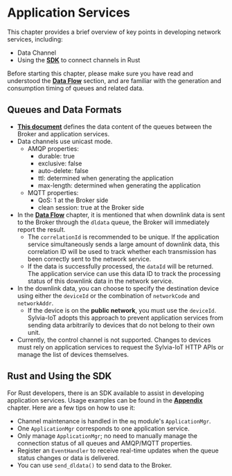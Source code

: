 # Application Services

This chapter provides a brief overview of key points in developing network services, including:

- Data Channel
- Using the [**SDK**](https://crates.io/crates/sylvia-iot-sdk) to connect channels in Rust

Before starting this chapter, please make sure you have read and understood the
[**Data Flow**](../arch/flow.md) section, and are familiar with the generation and consumption
timing of queues and related data.

## Queues and Data Formats

- [**This document**](https://github.com/woofdogtw/sylvia-iot-core/blob/main/sylvia-iot-broker/doc/message.md#between-broker-and-application) 
  defines the data content of the queues between the Broker and application services.
- Data channels use unicast mode.
    - AMQP properties:
        - durable: true
        - exclusive: false
        - auto-delete: false
        - ttl: determined when generating the application
        - max-length: determined when generating the application
    - MQTT properties:
        - QoS: 1 at the Broker side
        - clean session: true at the Broker side
- In the [**Data Flow**](../arch/flow.md) chapter, it is mentioned that when downlink data is sent
  to the Broker through the `dldata` queue, the Broker will immediately report the result.
    - The `correlationId` is recommended to be unique. If the application service simultaneously
      sends a large amount of downlink data, this correlation ID will be used to track whether each
      transmission has been correctly sent to the network service.
    - If the data is successfully processed, the `dataId` will be returned. The application service
      can use this data ID to track the processing status of this downlink data in the network
      service.
- In the downlink data, you can choose to specify the destination device using either the `deviceId`
  or the combination of `networkCode` and `networkAddr`.
    - If the device is on the **public network**, you must use the `deviceId`. Sylvia-IoT adopts
      this approach to prevent application services from sending data arbitrarily to devices that do
      not belong to their own unit.
- Currently, the control channel is not supported. Changes to devices must rely on application
  services to request the Sylvia-IoT HTTP APIs or manage the list of devices themselves.

## Rust and Using the SDK

For Rust developers, there is an SDK available to assist in developing application services. Usage
examples can be found in the [**Appendix**](../appendex/repo.md) chapter. Here are a few tips on how
to use it:

- Channel maintenance is handled in the `mq` module's `ApplicationMgr`.
- One `ApplicationMgr` corresponds to one application service.
- Only manage `ApplicationMgr`; no need to manually manage the connection status of all queues and
  AMQP/MQTT properties.
- Register an `EventHandler` to receive real-time updates when the queue status changes or data is
  delivered.
- You can use `send_dldata()` to send data to the Broker.
